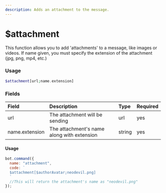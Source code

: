```yaml
---
description: Adds an attachment to the message.
---
```


# $attachment

This function allows you to add 'attachments' to a message, like images or videos. If name given, you must specify the extension of the attachment (jpg, png, mp4, etc.)

### Usage

```php
$attachment[url;name.extension]
```

### Fields

| Field | Description | Type | Required |
| :--- | :--- | :--- | :--- |
| url | The attachment will be sending | url | yes |
| name.extension | The attachment's name along with extension | string | yes |

#### Usage

```javascript
bot.command({
  name: "attachment",
  code: `
  $attachment[$authorAvatar;neodevil.png]
  `
  //This will return the attachment's name as "neodevil.png"
});
```

